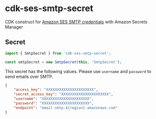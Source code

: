 # cdk-ses-smtp-secret

CDK construct for [Amazon SES SMTP credentials](https://docs.aws.amazon.com/ses/latest/dg/smtp-credentials.html) with Amazon Secrets Manager

## Secret

```ts
import { SmtpSecret } from 'cdk-ses-smtp-secret';

const smtpSecret = new SmtpSecret(this, 'SmtpSecret');
```

This secret has the following values. Please use `username` and `password` to send emails over SMTP.

```json
{
    "access_key": "XXXXXXXXXXXXXXXXXXXXXX",
    "secret_access_key": "XXXXXXXXXXXXXXXXXXXXXX",
    "username": "XXXXXXXXXXXXXXXXXXXXXX",
    "password": "XXXXXXXXXXXXXXXXXXXXXX",
    "endpoint": "email-smtp.${region}.amazonaws.com"
}
```

